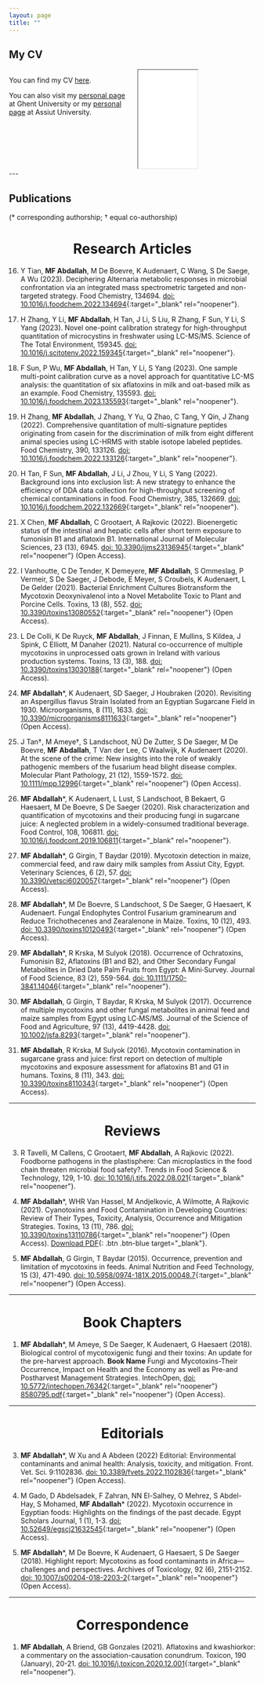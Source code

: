 ```yaml
---
layout: page
title: ""
---
```

## My CV
<div style="display:flex;">
  <div style="flex:1;margin-right:20px;">
    <p>You can find my CV <a href="Mohamed%20Fathi%20Abdallah_2023.pdf" target="_blank" rel="noopener">here</a>.</p>
    <p>You can also visit my <a href="https://www.ugent.be/bw/foodscience/en/research/faculty/mohamed-fathi-abdallah-abdelmohsen.htm" target="_blank" rel="noopener">personal page</a> at Ghent University or my <a href="https://www.aun.edu.eg/veterinary_medicine/user/3186" target="_blank" rel="noopener">personal page</a> at Assiut University.</p>
  </div>
  <div style="flex:1;">
    <iframe src="Mohamed%20Fathi%20Abdallah_2023.pdf" width="50%" height="200px"></iframe>
  </div>
</div>
---

## Publications 
   (* corresponding authorship; † equal co-authorship)

<h1 align="center">Research Articles </h1>

16) Y Tian, **MF Abdallah**, M De Boevre, K Audenaert, C Wang, S De Saege, A Wu (2023). Deciphering Alternaria metabolic responses in microbial confrontation via an integrated mass spectrometric targeted and non-targeted strategy. Food Chemistry, 134694. [doi: 10.1016/j.foodchem.2022.134694](https://www.sciencedirect.com/science/article/pii/S0308814622026565){:target="_blank" rel="noopener"}.

15) H Zhang, Y Li, **MF Abdallah**, H Tan, J Li, S Liu, R Zhang, F Sun, Y Li, S Yang (2023). Novel one-point calibration strategy for high-throughput quantitation of microcystins in freshwater using LC-MS/MS. Science of The Total Environment, 159345. [doi: 10.1016/j.scitotenv.2022.159345](https://www.sciencedirect.com/science/article/abs/pii/S0048969722064440){:target="_blank" rel="noopener"}.

14) F Sun, P Wu, **MF Abdallah**, H Tan, Y Li, S Yang (2023). One sample multi-point calibration curve as a novel approach for quantitative LC-MS analysis: the quantitation of six aflatoxins in milk and oat-based milk as an example. Food Chemistry, 135593. [doi: 10.1016/j.foodchem.2023.135593](https://www.sciencedirect.com/science/article/abs/pii/S0308814623002091){:target="_blank" rel="noopener"}.

13) H Zhang, **MF Abdallah**, J Zhang, Y Yu, Q Zhao, C Tang, Y Qin, J Zhang (2022). Comprehensive quantitation of multi-signature peptides originating from casein for the discrimination of milk from eight different animal species using LC-HRMS with stable isotope labeled peptides. Food Chemistry, 390, 133126. [doi: 10.1016/j.foodchem.2022.133126](https://www.sciencedirect.com/science/article/abs/pii/S0308814622010883){:target="_blank" rel="noopener"}.

12) H Tan, F Sun, **MF Abdallah**, J Li, J Zhou, Y Li, S Yang (2022). Background ions into exclusion list: A new strategy to enhance the efficiency of DDA data collection for high-throughput screening of chemical contaminations in food. Food Chemistry, 385, 132669. [doi: 10.1016/j.foodchem.2022.132669](https://www.sciencedirect.com/science/article/abs/pii/S0308814622006318){:target="_blank" rel="noopener"}.

11) X Chen, **MF Abdallah**, C Grootaert, A Rajkovic (2022). Bioenergetic status of the intestinal and hepatic cells after short term exposure to fumonisin B1 and aflatoxin B1. International Journal of Molecular Sciences, 23 (13), 6945. [doi: 10.3390/ijms23136945](https://www.mdpi.com/1422-0067/23/13/6945){:target="_blank" rel="noopener"} (Open Access).

10) I Vanhoutte, C De Tender, K Demeyere, **MF Abdallah**, S Ommeslag, P Vermeir, S De Saeger, J Debode, E Meyer, S Croubels, K Audenaert, L De Gelder (2021). Bacterial Enrichment Cultures Biotransform the Mycotoxin Deoxynivalenol into a Novel Metabolite Toxic to Plant and Porcine Cells. Toxins, 13 (8), 552. [doi: 10.3390/toxins13080552](https://www.mdpi.com/2072-6651/13/8/552){:target="_blank" rel="noopener"} (Open Access).

9) L De Colli, K De Ruyck, **MF Abdallah**, J Finnan, E Mullins, S Kildea, J Spink, C Elliott, M Danaher (2021). Natural co-occurrence of multiple mycotoxins in unprocessed oats grown in Ireland with various production systems. Toxins, 13 (3), 188. [doi: 10.3390/toxins13030188](https://www.mdpi.com/2072-6651/13/3/188){:target="_blank" rel="noopener"} (Open Access).

8) **MF Abdallah***, K Audenaert, SD Saeger, J Houbraken (2020). Revisiting an Aspergillus flavus Strain Isolated from an Egyptian Sugarcane Field in 1930. Microorganisms, 8 (11), 1633. [doi: 10.3390/microorganisms8111633](https://www.mdpi.com/2076-2607/8/11/1633){:target="_blank" rel="noopener"} (Open Access).

7) J Tan†, M Ameye†, S Landschoot, NÚ De Zutter, S De Saeger, M De Boevre, **MF Abdallah**, T Van der Lee, C Waalwijk, K Audenaert (2020). At the scene of the crime: New insights into the role of weakly pathogenic members of the fusarium head blight disease complex. Molecular Plant Pathology, 21 (12), 1559-1572. [doi: 10.1111/mpp.12996](https://bsppjournals.onlinelibrary.wiley.com/doi/full/10.1111/mpp.12996){:target="_blank" rel="noopener"} (Open Access).

6) **MF Abdallah***, K Audenaert, L Lust, S Landschoot, B Bekaert, G Haesaert, M De Boevre, S De Saeger (2020). Risk characterization and quantification of mycotoxins and their producing fungi in sugarcane juice: A neglected problem in a widely-consumed traditional beverage. Food Control, 108, 106811. [doi: 10.1016/j.foodcont.2019.106811](https://www.sciencedirect.com/science/article/abs/pii/S0956713519304001){:target="_blank" rel="noopener"}.

5) **MF Abdallah***, G Girgin, T Baydar (2019). Mycotoxin detection in maize, commercial feed, and raw dairy milk samples from Assiut City, Egypt. Veterinary Sciences, 6 (2), 57. [doi: 10.3390/vetsci6020057](https://www.mdpi.com/2306-7381/6/2/57){:target="_blank" rel="noopener"} (Open Access).

4) **MF Abdallah***, M De Boevre, S Landschoot, S De Saeger, G Haesaert, K Audenaert. Fungal Endophytes Control Fusarium graminearum and Reduce Trichothecenes and Zearalenone in Maize. Toxins, 10 (12), 493. [doi: 10.3390/toxins10120493](https://www.mdpi.com/2072-6651/10/12/493){:target="_blank" rel="noopener"} (Open Access).

3) **MF Abdallah***, R Krska, M Sulyok (2018). Occurrence of Ochratoxins, Fumonisin B2, Aflatoxins (B1 and B2), and Other Secondary Fungal Metabolites in Dried Date Palm Fruits from Egypt: A Mini‐Survey. Journal of Food Science, 83 (2), 559-564. [doi: 10.1111/1750-3841.14046](https://ift.onlinelibrary.wiley.com/doi/abs/10.1111/1750-3841.14046){:target="_blank" rel="noopener"}.

2) **MF Abdallah**, G Girgin, T Baydar, R Krska, M Sulyok (2017). Occurrence of multiple mycotoxins and other fungal metabolites in animal feed and maize samples from Egypt using LC‐MS/MS. Journal of the Science of Food and Agriculture, 97 (13), 4419-4428. [doi: 10.1002/jsfa.8293](https://onlinelibrary.wiley.com/doi/abs/10.1002/jsfa.8293){:target="_blank" rel="noopener"}.

1) **MF Abdallah**, R Krska, M Sulyok (2016). Mycotoxin contamination in sugarcane grass and juice: first report on detection of multiple mycotoxins and exposure assessment for aflatoxins B1 and G1 in humans. Toxins, 8 (11), 343. [doi: 10.3390/toxins8110343](https://www.mdpi.com/2072-6651/8/11/343){:target="_blank" rel="noopener"} (Open Access).

---
<h1 align="center">Reviews</h1>

3) R Tavelli, M Callens, C Grootaert, **MF Abdallah**, A Rajkovic (2022). Foodborne pathogens in the plastisphere: Can microplastics in the food chain threaten microbial food safety?. Trends in Food Science & Technology, 129, 1-10. [doi: 10.1016/j.tifs.2022.08.021](https://www.sciencedirect.com/science/article/abs/pii/S0924224422003715){:target="_blank" rel="noopener"}.

2) **MF Abdallah***, WHR Van Hassel, M Andjelkovic, A Wilmotte, A Rajkovic (2021). Cyanotoxins and Food Contamination in Developing Countries: Review of Their Types, Toxicity, Analysis, Occurrence and Mitigation Strategies. Toxins, 13 (11), 786. [doi: 10.3390/toxins13110786](https://www.mdpi.com/2072-6651/13/11/786){:target="_blank" rel="noopener"} (Open Access). [Download PDF](https://mfathiabdallah.github.io/pdfs/toxins-13-00786-v2.pdf){: .btn .btn-blue target="_blank"}.


1) **MF Abdallah**, G Girgin, T Baydar (2015). Occurrence, prevention and limitation of mycotoxins in feeds. Animal Nutrition and Feed Technology, 15 (3), 471-490. [doi: 10.5958/0974-181X.2015.00048.7](https://www.researchgate.net/publication/280041287_Occurrence_Prevention_and_Limitation_of_Mycotoxins_in_Feeds){:target="_blank" rel="noopener"} (Open Access).

---

<h1 align="center">Book Chapters</h1>

1) **MF Abdallah***, M Ameye, S De Saeger, K Audenaert, G Haesaert (2018). Biological control of mycotoxigenic fungi and their toxins: An update for the pre-harvest approach. **Book Name** Fungi and Mycotoxins-Their Occurrence, Impact on Health and the Economy as well as Pre-and Postharvest Management Strategies. IntechOpen, [doi: 10.5772/intechopen.76342](https://biblio.ugent.be/download/8580508/8580795.pdf){:target="_blank" rel="noopener"} [8580795.pdf](https://github.com/mfathiabdallah/mfathiabdallah.github.io/files/9843808/8580795.pdf){:target="_blank" rel="noopener"} (Open Access).

---

<h1 align="center">Editorials</h1>

3) **MF Abdallah***, W Xu and A Abdeen (2022) Editorial: Environmental contaminants and animal health: Analysis, toxicity, and mitigation. Front. Vet. Sci. 9:1102836. [doi: 10.3389/fvets.2022.1102836](https://www.frontiersin.org/articles/10.3389/fvets.2022.1102836/full){:target="_blank" rel="noopener"} (Open Access).

2) M Gado, D Abdelsadek, F Zahran, NN El-Salhey, O Mehrez, S Abdel-Hay, S Mohamed, **MF Abdallah*** (2022). Mycotoxin occurrence in Egyptian foods: Highlights on the findings of the past decade. Egypt Scholars Journal, 1 (1), 1-3. [doi: 10.52649/egscj21632545](https://www.researchgate.net/profile/Mohamed-Abdallah-13/publication/358577360_Mycotoxin_occurrence_in_Egyptian_foods_Highlights_on_the_findings_of_the_past_decade/links/6229c3fa97401151d20b6bfb/Mycotoxin-occurrence-in-Egyptian-foods-Highlights-on-the-findings-of-the-past-decade.pdf){:target="_blank" rel="noopener"} (Open Access).

1) **MF Abdallah***, M De Boevre, K Audenaert, G Haesaert, S De Saeger (2018). Highlight report: Mycotoxins as food contaminants in Africa—challenges and perspectives. Archives of Toxicology, 92 (6), 2151-2152. [doi: 10.1007/s00204-018-2203-2](https://link.springer.com/article/10.1007/s00204-018-2203-2){:target="_blank" rel="noopener"} (Open Access).

---

<h1 align="center">Correspondence</h1>

1) **MF Abdallah**, A Briend, GB Gonzales (2021). Aflatoxins and kwashiorkor: a commentary on the association-causation conundrum. Toxicon, 190 (January), 20-21. [doi: 10.1016/j.toxicon.2020.12.001](https://www.sciencedirect.com/science/article/abs/pii/S004101012030948X?via%3Dihub){:target="_blank" rel="noopener"}. 
